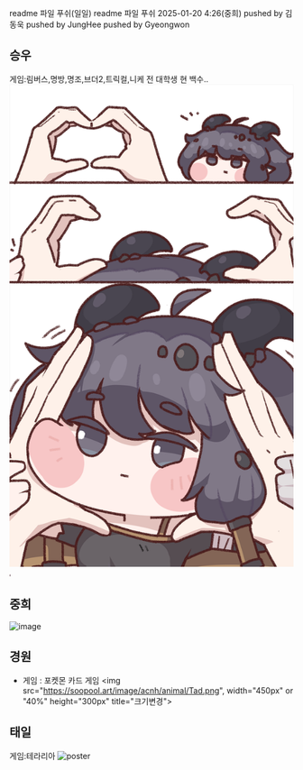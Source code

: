 readme 파일 푸쉬(일일)
readme 파일 푸쉬 2025-01-20 4:26(중희)
pushed by 김동욱
pushed by JungHee
pushed by Gyeongwon

## 승우
게임:림버스,명방,명조,브더2,트릭컬,니케
전 대학생 현 백수..
![poster](./kidi.png)
<img src=" ./kidi.png" width= "2px" height = "4px" ></img>

## 중희
![image](https://github.com/user-attachments/assets/2915d3d2-10cc-49e3-98b8-e0c70c6057c4)
<img src="[ ./kidi.png](https://github.com/user-attachments/assets/2915d3d2-10cc-49e3-98b8-e0c70c6057c4)" width= "2px" height = "4px" ></img>
<img src="[ ./kidi.png](https://github.com/user-attachments/assets/2915d3d2-10cc-49e3-98b8-e0c70c6057c4)" width= "0.1px" height = "0.1px" ></img>

## 경원
* 게임 : 포켓몬 카드 게임
<img src="https://soopool.art/image/acnh/animal/Tad.png", width="450px" or "40%" height="300px" title="크기변경">

## 태일
게임:테라리아
![poster](./Cat.png)
<img src=" ./Cat.png" width= "2px" height = "4px" ></img> 
